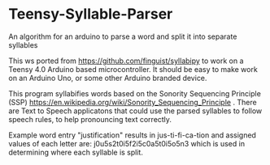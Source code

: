 # Teensy-Syllable-Parser
An algorithm for an arduino to parse a word and split it into separate syllables

This ws ported from https://github.com/finguist/syllabipy to work on a Teensy 4.0 Arduino based microcontroller. It should be easy to make work on an Arduino Uno, or some other Arduino branded device.

This program syllabifies words based on the Sonority Sequencing Principle (SSP) https://en.wikipedia.org/wiki/Sonority_Sequencing_Principle . There are Text to Speech applicatons that could use the parsed syllables to follow speech rules, to help pronouncing text correctly.

Example word entry "justification" results in jus-ti-fi-ca-tion and assigned values of each letter are: j0u5s2t0i5f2i5c0a5t0i5o5n3 which is used in determining where each syllable is split. 
